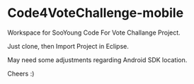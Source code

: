 Code4VoteChallenge-mobile
=========================

Workspace for SooYoung Code For Vote Challange Project.

Just clone, then Import Project in Eclipse.

May need some adjustments regarding Android SDK location.

Cheers :)
